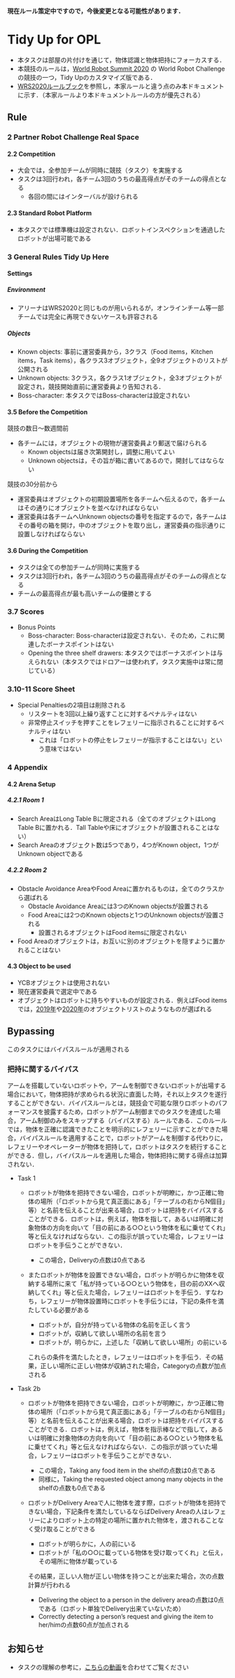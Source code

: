 **現在ルール策定中ですので，今後変更となる可能性があります．**

# Tidy Up for OPL
* 本タスクは部屋の片付けを通じて，物体認識と物体把持にフォーカスする．
* 本競技のルールは，[World Robot Summit 2020](https://worldrobotsummit.org) の World Robot Challenge の競技の一つ，Tidy Upのカスタマイズ版である．
* [WRS2020ルールブック](https://wrs.nedo.go.jp/wrs2020/challenge/download/Rules/DetailedRules_Partner_EN.pdf)を参照し，本家ルールと違う点のみ本ドキュメントに示す．（本家ルールより本ドキュメントルールの方が優先される）

## Rule

### 2 Partner Robot Challenge Real Space

#### 2.2 Competition

- 大会では，全参加チームが同時に競技（タスク）を実施する
- タスクは3回行われ，各チーム3回のうちの最高得点がそのチームの得点となる
  - 各回の間にはインターバルが設けられる

#### 2.3 Standard Robot Platform

- 本タスクでは標準機は設定されない．ロボットインスペクションを通過したロボットが出場可能である

### 3 General Rules Tidy Up Here

#### Settings

##### Environment

- アリーナはWRS2020と同じものが用いられるが，オンラインチーム等一部チームでは完全に再現できないケースも許容される

##### Objects

- Known objects: 事前に運営委員から，3クラス（Food items，Kitchen items，Task items），各クラス3オブジェクト，全9オブジェクトのリストが公開される
- Unknown objects: 3クラス，各クラス1オブジェクト，全3オブジェクトが設定され，競技開始直前に運営委員より告知される．
- Boss-character: 本タスクではBoss-characterは設定されない

#### 3.5 Before the Competition

競技の数日～数週間前

- 各チームには，オブジェクトの現物が運営委員より郵送で届けられる
  - Known objectsは届き次第開封し，調整に用いてよい
  - Unknown objectsは，その旨が箱に書いてあるので，開封してはならない

競技の30分前から

- 運営委員はオブジェクトの初期設置場所を各チームへ伝えるので，各チームはその通りにオブジェクトを並べなければならない
- 運営委員は各チームへUnknown objectsの番号を指定するので，各チームはその番号の箱を開け，中のオブジェクトを取り出し，運営委員の指示通りに設置しなければならない

#### 3.6 During the Competition

- タスクは全ての参加チームが同時に実施する
- タスクは3回行われ，各チーム3回のうちの最高得点がそのチームの得点となる
- チームの最高得点が最も高いチームの優勝とする

### 3.7 Scores

- Bonus Points
  - Boss-character: Boss-characterは設定されない．そのため，これに関連したボーナスポイントはない
  - Opening the three shelf drawers: 本タスクではボーナスポイントは与えられない（本タスクではドロアーは使われず，タスク実施中は常に閉じている）

### 3.10-11 Score Sheet
- Special Penaltiesの2項目は削除される
  - リスタートを3回以上繰り返すことに対するペナルティはない
  - 非常停止スイッチを押すことをレフェリーに指示されることに対するペナルティはない
    - これは「ロボットの停止をレフェリーが指示することはない」という意味ではない


### 4 Appendix

#### 4.2 Arena Setup

##### 4.2.1 Room 1

- Search AreaはLong Table Bに限定される（全てのオブジェクトはLong Table Bに置かれる．Tall Tableや床にオブジェクトが設置されることはない）
- Search Areaのオブジェクト数は5つであり，4つがKnown object，1つがUnknown objectである

##### 4.2.2 Room 2

- Obstacle Avoidance AreaやFood Areaに置かれるものは，全てのクラスから選ばれる
  - Obstacle Avoidance Areaには3つのKnown objectsが設置される
  - Food Areaには2つのKnown objectsと1つのUnknown objectsが設置される
    - 設置されるオブジェクトはFood itemsに限定されない
- Food Areaのオブジェクトは，お互いに別のオブジェクトを隠すように置かれることはない

#### 4.3 Object to be used

- YCBオブジェクトは使用されない
- 現在運営委員で選定中である
- オブジェクトはロボットに持ちやすいものが設定される．例えばFood itemsでは，[2019年](https://github.com/RoboCupAtHomeJP/AtHome2019/blob/master/OPL_ObjectList_Known%26Alike.pdf)や[2020年](https://github.com/RoboCupAtHomeJP/AtHome2020/blob/master/documents/OPL_Object_List_2020.pdf)のオブジェクトリストのようなものが選ばれる

## Bypassing

このタスクにはバイパスルールが適用される

### 把持に関するバイパス

アームを搭載していないロボットや，アームを制御できないロボットが出場する場合において，物体把持が求められる状況に直面した時，それ以上タスクを遂行することができない．バイパスルールとは，競技会で可能な限りロボットのパフォーマンスを披露するため，ロボットがアーム制御までのタスクを達成した場合，アーム制御のみをスキップする（バイパスする）ルールである．このルールでは，物体を正確に認識できたことを明示的にレフェリーに示すことができた場合，バイパスルールを適用することで，ロボットがアームを制御する代わりに，レフェリーやオペレーターが物体を把持して，ロボットはタスクを続行することができる．但し，バイパスルールを適用した場合，物体把持に関する得点は加算されない．

- Task 1

  - ロボットが物体を把持できない場合，ロボットが明瞭に，かつ正確に物体の場所（「ロボットから見て真正面にある」「テーブルの右からN個目」等）と名前を伝えることが出来る場合，ロボットは把持をバイパスすることができる．ロボットは，例えば，物体を指して，あるいは明確に対象物体の方向を向いて「目の前にある○○という物体を私に乗せてくれ」等と伝えなければならない．この指示が誤っていた場合，レフェリーはロボットを手伝うことができない．

    - この場合，Deliveryの点数は0点である

  - またロボットが物体を設置できない場合，ロボットが明らかに物体を収納する場所に来て「私が持っている○○という物体を，目の前のXXへ収納してくれ」等と伝えた場合，レフェリーはロボットを手伝う．すなわち，レフェリーが物体設置時にロボットを手伝うには，下記の条件を満たしている必要がある

    - ロボットが，自分が持っている物体の名前を正しく言う
    - ロボットが，収納して欲しい場所の名前を言う
    - ロボットが，明らかに，上述した「収納して欲しい場所」の前にいる

    これらの条件を満たしたとき，レフェリーはロボットを手伝う．その結果，正しい場所に正しい物体が収納された場合，Categoryの点数が加点される

- Task 2b

  - ロボットが物体を把持できない場合，ロボットが明瞭に，かつ正確に物体の場所（「ロボットから見て真正面にある」「テーブルの右からN個目」等）と名前を伝えることが出来る場合，ロボットは把持をバイパスすることができる．ロボットは，例えば，物体を指示棒などで指して，あるいは明確に対象物体の方向を向いて「目の前にある○○という物体を私に乗せてくれ」等と伝えなければならない．この指示が誤っていた場合，レフェリーはロボットを手伝うことができない．

    - この場合，Taking any food item in the shelfの点数は0点である
    - 同様に，Taking the requested object among many objects in the shelfの点数も0点である

  - ロボットがDelivery Areaで人に物体を渡す際，ロボットが物体を把持できない場合，下記条件を満たしているならばDelivery Areaの人はレフェリーによりロボット上の特定の場所に置かれた物体を，渡されることなく受け取ることができる

    - ロボットが明らかに，人の前にいる
    - ロボットが「私の○○に載っている物体を受け取ってくれ」と伝え，その場所に物体が載っている

    その結果，正しい人物が正しい物体を持つことが出来た場合，次の点数計算が行われる

    - Delivering the object to a person in the delivery areaの点数は0点である（ロボット単独でDelivery出来ていないため）
    - Correctly detecting a person’s request and giving the item to her/himの点数60点が加点される

## お知らせ

* タスクの理解の参考に，[こちらの動画](https://youtu.be/-73t0L2woi8)を合わせてご覧ください
